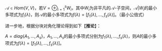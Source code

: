 $\mathcal{A}\in Hom(V,V)$，若$V=\oplus_{i=1}^sW_{i}$，其中$W_{i}$为非平凡的$\mathcal{A}$-子空间，$\mathcal{A}|W_{i}$的最小多项式为$f_{i}(\lambda)$，则$\mathcal{A}$的最小多项式为$f(\lambda)=[f_{1}(\lambda),\dots,f_{s}(\lambda)]$。（最小公倍式）

进一步地，根据分块对角化理论得到如下【**推论**】：

$A=diag\{ A_{1},\dots,A_{s} \}$，$A_1,\dots,A_{s}$的最小多项式分别为$f_{1}(\lambda),\dots,f_{s}(\lambda)$，则$A$的最小多项式为$f(\lambda)=[f_{1}(\lambda),\dots,f_{s}(\lambda)]$。
